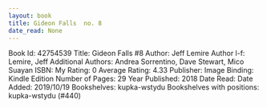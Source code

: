 ```yaml
---
layout: book
title: Gideon Falls  no. 8
date_read: None
---
```


Book Id: 42754539
Title: Gideon Falls #8
Author: Jeff Lemire
Author l-f: Lemire, Jeff
Additional Authors: Andrea Sorrentino, Dave    Stewart, Mico Suayan
ISBN: 
My Rating: 0
Average Rating: 4.33
Publisher: Image
Binding: Kindle Edition
Number of Pages: 29
Year Published: 2018
Date Read: 
Date Added: 2019/10/19
Bookshelves: kupka-wstydu
Bookshelves with positions: kupka-wstydu (#440)


